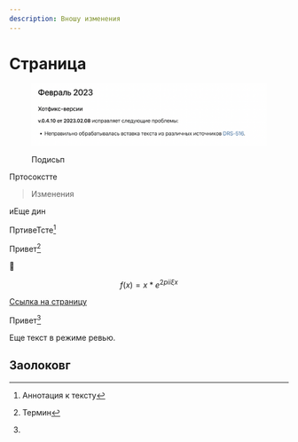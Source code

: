 ```yaml
---
description: Вношу изменения
---
```


# Страница

<figure><img src=".gitbook/assets/Снимок экрана 2023-02-22 в 18.48.15.png" alt=""><figcaption><p>Подисьп</p></figcaption></figure>

Пртосокстте

> Изменения



иЕще  дин

ПртивеТсте[^1]

Привет[^2]&#x20;

:tada:

$$f(x) = x * e^{2 pi i \xi x}$$&#x20;

[Ссылка на страницу](paper.md)

Привет[^3]

Еще текст в режиме ревью.

## Заолоковг&#x20;

[^1]: Аннотация к тексту



[^2]: Термин

[^3]: 

